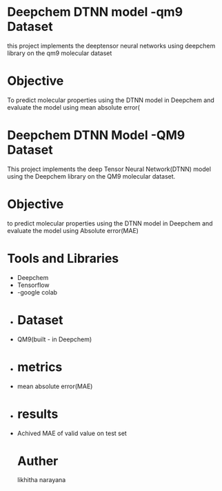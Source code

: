 # Deepchem DTNN model -qm9 Dataset
 this project implements the deeptensor neural networks using deepchem library on the qm9 molecular dataset
# Objective
To predict molecular properties using the DTNN model  in Deepchem and evaluate the model using mean absolute error(
# Deepchem DTNN Model -QM9 Dataset
This project implements the deep Tensor Neural Network(DTNN) model
using the Deepchem library on the QM9 molecular dataset.
# Objective 
to predict molecular properties using the DTNN  model in Deepchem and evaluate the model using Absolute error(MAE)
# Tools and Libraries 
- Deepchem
- Tensorflow
- -google colab
- # Dataset
- QM9(built - in Deepchem)
- # metrics
- mean absolute error(MAE)
- # results
- Achived MAE of valid value on test set
  # Auther
  likhitha narayana
